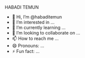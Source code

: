 HABADI TEMUN
- 👋 Hi, I’m @habaditemun
- 👀 I’m interested in ...
- 🌱 I’m currently learning ...
- 💞️ I’m looking to collaborate on ...
- 📫 How to reach me ...
- 😄 Pronouns: ...
- ⚡ Fun fact: ...

<!---
habaditemun/habaditemun is a ✨ special ✨ repository because its `README.md` (this file) appears on your GitHub profile.
You can click the Preview link to take a look at your changes.
--->

